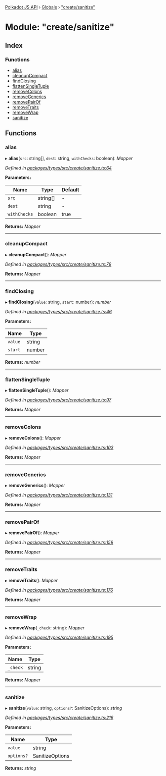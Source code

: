 [Polkadot JS API](../README.md) › [Globals](../globals.md) › ["create/sanitize"](_create_sanitize_.md)

# Module: "create/sanitize"

## Index

### Functions

* [alias](_create_sanitize_.md#alias)
* [cleanupCompact](_create_sanitize_.md#cleanupcompact)
* [findClosing](_create_sanitize_.md#findclosing)
* [flattenSingleTuple](_create_sanitize_.md#flattensingletuple)
* [removeColons](_create_sanitize_.md#removecolons)
* [removeGenerics](_create_sanitize_.md#removegenerics)
* [removePairOf](_create_sanitize_.md#removepairof)
* [removeTraits](_create_sanitize_.md#removetraits)
* [removeWrap](_create_sanitize_.md#removewrap)
* [sanitize](_create_sanitize_.md#sanitize)

## Functions

###  alias

▸ **alias**(`src`: string[], `dest`: string, `withChecks`: boolean): *Mapper*

*Defined in [packages/types/src/create/sanitize.ts:64](https://github.com/polkadot-js/api/blob/426aef6088/packages/types/src/create/sanitize.ts#L64)*

**Parameters:**

Name | Type | Default |
------ | ------ | ------ |
`src` | string[] | - |
`dest` | string | - |
`withChecks` | boolean | true |

**Returns:** *Mapper*

___

###  cleanupCompact

▸ **cleanupCompact**(): *Mapper*

*Defined in [packages/types/src/create/sanitize.ts:79](https://github.com/polkadot-js/api/blob/426aef6088/packages/types/src/create/sanitize.ts#L79)*

**Returns:** *Mapper*

___

###  findClosing

▸ **findClosing**(`value`: string, `start`: number): *number*

*Defined in [packages/types/src/create/sanitize.ts:46](https://github.com/polkadot-js/api/blob/426aef6088/packages/types/src/create/sanitize.ts#L46)*

**Parameters:**

Name | Type |
------ | ------ |
`value` | string |
`start` | number |

**Returns:** *number*

___

###  flattenSingleTuple

▸ **flattenSingleTuple**(): *Mapper*

*Defined in [packages/types/src/create/sanitize.ts:97](https://github.com/polkadot-js/api/blob/426aef6088/packages/types/src/create/sanitize.ts#L97)*

**Returns:** *Mapper*

___

###  removeColons

▸ **removeColons**(): *Mapper*

*Defined in [packages/types/src/create/sanitize.ts:103](https://github.com/polkadot-js/api/blob/426aef6088/packages/types/src/create/sanitize.ts#L103)*

**Returns:** *Mapper*

___

###  removeGenerics

▸ **removeGenerics**(): *Mapper*

*Defined in [packages/types/src/create/sanitize.ts:131](https://github.com/polkadot-js/api/blob/426aef6088/packages/types/src/create/sanitize.ts#L131)*

**Returns:** *Mapper*

___

###  removePairOf

▸ **removePairOf**(): *Mapper*

*Defined in [packages/types/src/create/sanitize.ts:159](https://github.com/polkadot-js/api/blob/426aef6088/packages/types/src/create/sanitize.ts#L159)*

**Returns:** *Mapper*

___

###  removeTraits

▸ **removeTraits**(): *Mapper*

*Defined in [packages/types/src/create/sanitize.ts:176](https://github.com/polkadot-js/api/blob/426aef6088/packages/types/src/create/sanitize.ts#L176)*

**Returns:** *Mapper*

___

###  removeWrap

▸ **removeWrap**(`_check`: string): *Mapper*

*Defined in [packages/types/src/create/sanitize.ts:195](https://github.com/polkadot-js/api/blob/426aef6088/packages/types/src/create/sanitize.ts#L195)*

**Parameters:**

Name | Type |
------ | ------ |
`_check` | string |

**Returns:** *Mapper*

___

###  sanitize

▸ **sanitize**(`value`: string, `options?`: SanitizeOptions): *string*

*Defined in [packages/types/src/create/sanitize.ts:216](https://github.com/polkadot-js/api/blob/426aef6088/packages/types/src/create/sanitize.ts#L216)*

**Parameters:**

Name | Type |
------ | ------ |
`value` | string |
`options?` | SanitizeOptions |

**Returns:** *string*
